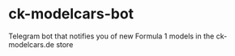 # ck-modelcars-bot
Telegram bot that notifies you of new Formula 1 models in the ck-modelcars.de store
